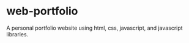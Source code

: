 # web-portfolio

A personal portfolio website using html, css, javascript, and javascript libraries.
